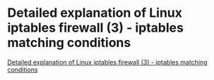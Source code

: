 # Detailed explanation of Linux iptables firewall (3) - iptables matching conditions
[Detailed explanation of Linux iptables firewall (3) - iptables matching conditions](https://aiwithcloud.com/2022/09/19/detailed_explanation_of_linux_iptables_firewall_3___iptables_matching_conditions/)